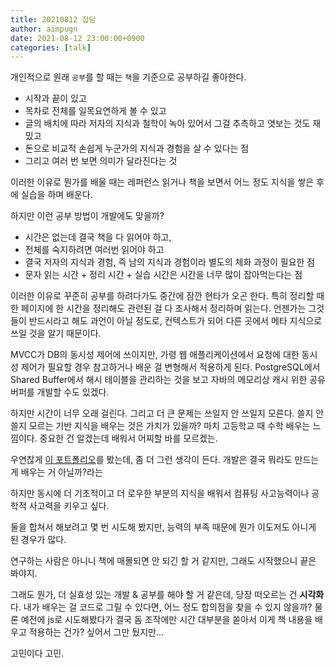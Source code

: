 ```yaml
---
title: 20210812 잡담
author: aimpugn
date: 2021-08-12 23:00:00+0900
categories: [talk]
---
```


개인적으로 원래 `공부`를 할 때는 `책`을 기준으로 공부하길 좋아한다.

- 시작과 끝이 있고
- 목차로 전체를 일목요연하게 볼 수 있고
- 글의 배치에 따라 저자의 지식과 철학이 녹아 있어서 그걸 추측하고 엿보는 것도 재밌고
- 돈으로 비교적 손쉽게 누군가의 지식과 경험을 살 수 있다는 점
- 그리고 여러 번 보면 의미가 달라진다는 것

이러한 이유로 뭔가를 배울 때는 레퍼런스 읽거나 책을 보면서 어느 정도 지식을 쌓은 후에 실습을 하며 배운다.

하지만 이런 공부 방법이 개발에도 맞을까?

- 시간은 없는데 결국 책을 다 읽어야 하고,
- 전체를 숙지하려면 여러번 읽어야 하고
- 결국 저자의 지식과 경험, 즉 남의 지식과 경험이라 별도의 체화 과정이 필요한 점
- 문자 읽는 시간 + 정리 시간 + 실습 시간은 시간을 너무 많이 잡아먹는다는 점

이러한 이유로 꾸준히 공부를 하려다가도 중간에 잠깐 현타가 오곤 한다.
특히 정리할 때 한 페이지에 한 시간을 정리해도 관련된 걸 다 조사해서 정리하며 읽는다.
언젠가는 그것들이 반드시라고 해도 과언이 아닐 정도로, 컨텍스트가 되어 다른 곳에서 메타 지식으로 쓰일 것을 알기 때문이다.

MVCC가 DB의 동시성 제어에 쓰이지만, 가령 웹 애플리케이션에서 요청에 대한 동시성 제어가 필요할 경우 참고하거나 배운 걸 변형해서 적용하게 된다.
PostgreSQL에서 Shared Buffer에서 해시 테이블을 관리하는 것을 보고 자바의 메모리상 캐시 위한 공유 버퍼를 개발할 수도 있겠다.

하지만 시간이 너무 오래 걸린다. 그리고 더 큰 문제는 쓰일지 안 쓰일지 모른다.
쓸지 안 쓸지 모르는 기반 지식을 배우는 것은 가치가 있을까?
마치 고등학교 때 수학 배우는 느낌이다. 중요한 건 알겠는데 배워서 어찌할 바를 모르겠는.

우연찮게 [이 포트폴리오](https://github.com/geeksbaek/portfolio)를 봤는데, 좀 더 그런 생각이 든다.
개발은 결국 뭐라도 만드는 게 배우는 거 아닐까?라는

하지만 동시에 더 기초적이고 더 로우한 부분의 지식을 배워서 컴퓨팅 사고능력이나 공학적 사고력을 키우고 싶다.

둘을 합쳐서 해보려고 몇 번 시도해 봤지만, 능력의 부족 때문에 뭔가 이도저도 아니게 된 경우가 많다.

연구하는 사람은 아니니 책에 매몰되면 안 되긴 할 거 같지만, 그래도 시작했으니 끝은 봐야지.

그래도 뭔가, 더 실효성 있는 개발 & 공부를 해야 할 거 같은데, 당장 떠오르는 건 **시각화**다.
내가 배우는 걸 코드로 그릴 수 있다면, 어느 정도 합의점을 찾을 수 있지 않을까?
물론 예전에 js로 시도해봤다가 결국 돔 조작에만 시간 대부분을 쏟아서 이게 책 내용을 배우고 적용하는 건가? 싶어서 그만 뒀지만...

고민이다 고민.
